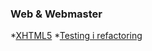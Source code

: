 ### Web & Webmaster
*[XHTML5](https://www.youtube.com/channel/UCIL6ZnOh5HoWTrWfGOa1R6Q)
*[Testing i refactoring](https://www.youtube.com/channel/UCIL6ZnOh5HoWTrWfGOa1R6Q)

